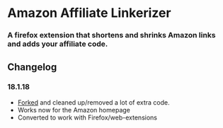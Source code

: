 # Amazon Affiliate Linkerizer
### A firefox extension that shortens and shrinks Amazon links and adds your affiliate code.

## Changelog

### 18.1.18
* [Forked](https://github.com/bxio/Amazon-Affiliate-Chrome-Extension) and cleaned up/removed a lot of extra code.
* Works now for the Amazon homepage
* Converted to work with Firefox/web-extensions